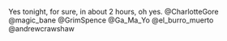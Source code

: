 Yes tonight, for sure, in about 2 hours, oh yes. @CharlotteGore @magic_bane @GrimSpence @Ga_Ma_Yo @el_burro_muerto @andrewcrawshaw 
